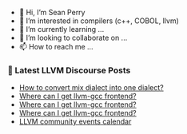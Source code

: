 - 👋 Hi, I’m Sean Perry
- 👀 I’m interested in compilers (c++, COBOL, llvm)
- 🌱 I’m currently learning ...
- 💞️ I’m looking to collaborate on ...
- 📫 How to reach me ...

<!---
s66perry/s66perry is a ✨ special ✨ repository because its `README.md` (this file) appears on your GitHub profile.
You can click the Preview link to take a look at your changes.
--->
### 📕 Latest LLVM Discourse Posts

<!-- DISCOURSE-LLVM:START -->
- [How to convert mix dialect into one dialect?](https://discourse.llvm.org/t/how-to-convert-mix-dialect-into-one-dialect/63233#post_2)
- [Where can I get llvm-gcc frontend?](https://discourse.llvm.org/t/where-can-i-get-llvm-gcc-frontend/63238#post_3)
- [Where can I get llvm-gcc frontend?](https://discourse.llvm.org/t/where-can-i-get-llvm-gcc-frontend/63238#post_2)
- [Where can I get llvm-gcc frontend?](https://discourse.llvm.org/t/where-can-i-get-llvm-gcc-frontend/63238#post_1)
- [LLVM community events calendar](https://discourse.llvm.org/t/llvm-community-events-calendar/63237#post_1)
<!-- DISCOURSE-LLVM:END -->
